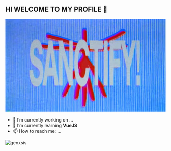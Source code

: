 ## HI WELCOME TO MY PROFILE 👋

![Thann Sykes](img/SANCTIFY.jpeg)

<!--
**thannsykes/thannsykes** is a ✨ _special_ ✨ repository because its `README.md` (this file) appears on your GitHub profile.

Here are some ideas to get you started:

- 🔭 I’m currently working on ...
- 🌱 I’m currently learning ...
- 👯 I’m looking to collaborate on ...
- 🤔 I’m looking for help with ...
- 💬 Ask me about ...
- 📫 How to reach me: ...
- 😄 Pronouns: ...
- ⚡ Fun fact: ...
-->
- 🔭 I’m currently working on ...
- 🌱 I’m currently learning **VueJS**
- 📫 How to reach me: ...

![genxsis](https://media4.giphy.com/media/v1.Y2lkPTc5MGI3NjExY2Ezc2hxaXUwZ3h6dWRyMHM3d2U2c2ZuNjlqaGg0czczMnUwZG90NyZlcD12MV9pbnRlcm5hbF9naWZfYnlfaWQmY3Q9Zw/f6FV8RvUwQzDmT1ihv/giphy.gif)